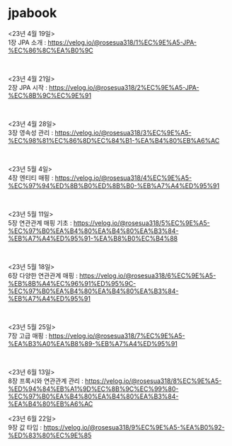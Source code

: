 # jpabook

<23년 4월 19일><br>
1장 JPA 소개 : https://velog.io/@rosesua318/1%EC%9E%A5-JPA-%EC%86%8C%EA%B0%9C

<br>

<23년 4월 21일><br>
2장 JPA 시작 : https://velog.io/@rosesua318/2%EC%9E%A5-JPA-%EC%8B%9C%EC%9E%91

<br>

<23년 4월 28일><br>
3장 영속성 관리 : https://velog.io/@rosesua318/3%EC%9E%A5-%EC%98%81%EC%86%8D%EC%84%B1-%EA%B4%80%EB%A6%AC 

<br>

<23년 5월 4일><br>
4장 엔티티 매핑 : https://velog.io/@rosesua318/4%EC%9E%A5-%EC%97%94%ED%8B%B0%ED%8B%B0-%EB%A7%A4%ED%95%91 

<br>

<23년 5월 11일><br>
5장 연관관계 매핑 기초 : https://velog.io/@rosesua318/5%EC%9E%A5-%EC%97%B0%EA%B4%80%EA%B4%80%EA%B3%84-%EB%A7%A4%ED%95%91-%EA%B8%B0%EC%B4%88 

<br>

<23년 5월 18일><br>
6장 다양한 연관관계 매핑 : https://velog.io/@rosesua318/6%EC%9E%A5-%EB%8B%A4%EC%96%91%ED%95%9C-%EC%97%B0%EA%B4%80%EA%B4%80%EA%B3%84-%EB%A7%A4%ED%95%91 

<br>

<23년 5월 25일><br>
7장 고급 매핑 : https://velog.io/@rosesua318/7%EC%9E%A5-%EA%B3%A0%EA%B8%89-%EB%A7%A4%ED%95%91 

<br>

<23년 6월 13일><br>
8장 프록시와 연관관계 관리 : https://velog.io/@rosesua318/8%EC%9E%A5-%ED%94%84%EB%A1%9D%EC%8B%9C%EC%99%80-%EC%97%B0%EA%B4%80%EA%B4%80%EA%B3%84-%EA%B4%80%EB%A6%AC

<23년 6월 22일><br>
9장 값 타입 : https://velog.io/@rosesua318/9%EC%9E%A5-%EA%B0%92-%ED%83%80%EC%9E%85 
